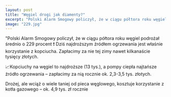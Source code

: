 ```yaml
---
layout: post
title: "Węgiel drogi jak diamenty?"
excerpt: "Polski Alarm Smogowy policzył, że w ciągu półtora roku węgiel podrożał średnio o 229 procent ❗ Dziś najdroższym źródłem ogrzewania jest właśnie korzystanie z kopciucha. Zapłacimy za nie tej zimy nawet kilkanaście tysięcy złotych."
image: "229.jpg"
---
```


"Polski Alarm Smogowy policzył, że w ciągu półtora roku węgiel podrożał średnio o 229 procent ❗ Dziś najdroższym źródłem ogrzewania jest właśnie korzystanie z kopciucha. Zapłacimy za nie tej zimy nawet kilkanaście tysięcy złotych.

📈Kopciuchy na węgiel to najdroższe (13 tys.), a pompy ciepła najtańsze źródło ogrzewania – zapłacimy za nią rocznie ok. 2,3-3,5 tys. złotych.

Drożej, ale wciąż o wiele taniej od pieca węglowego, kosztuje korzystanie z kotła gazowego – ok. 4,9 tys. zł rocznie
